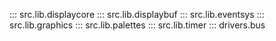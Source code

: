 ::: src.lib.displaycore
::: src.lib.displaybuf
::: src.lib.eventsys
::: src.lib.graphics
::: src.lib.palettes
::: src.lib.timer
::: drivers.bus


